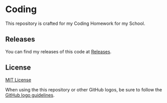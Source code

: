 # Coding

This repository is crafted for my Coding Homework for my School.

## Releases

You can find my releases of this code at [Releases](https://github.com/thundercrypt/coding/releases).

## License

[MIT License](https://github.com/thundercrypt/coding/blob/main/LICENSE.md)

When using the this repository or other GitHub logos, be sure to follow the [GitHub logo guidelines](https://github.com/logos).
